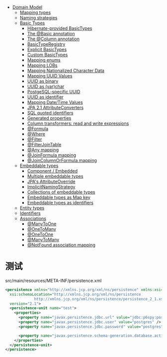 - [Domain Model](/domain/README.md)
  - [Mapping types](/domain/01.md)
  - [Naming strategies](/domain/02.md)
  - [Basic Types](/domain/03/README.md)
    - [Hibernate-provided BasicTypes](/domain/03/01.md)
    - [The @Basic annotation](/domain/03/02.md)
    - [The @Column annotation](/domain/03/03.md)
    - [BasicTypeRegistry](/domain/03/04.md)
    - [Explicit BasicTypes](/domain/03/05.md)
    - [Custom BasicTypes](/domain/03/06.md)
    - [Mapping enums](/domain/03/07.md)
    - [Mapping LOBs](/domain/03/08.md)
    - [Mapping Nationalized Character Data](/domain/03/09.md)
    - [Mapping UUID Values](/domain/03/10.md)
    - [UUID as binary](/domain/03/11.md)
    - [UUID as (var)char](/domain/03/12.md)
    - [PostgeSQL-specific UUID](/domain/03/13.md)
    - [UUID as identifier](/domain/03/14.md)
    - [Mapping Date/Time Values](/domain/03/15.md)
    - [JPA 2.1 AttributeConverters](/domain/03/16.md)
    - [SQL quoted identifiers](/domain/03/17.md)
    - [Generated properties](/domain/03/18.md)
    - [Column transformers: read and write expressions](/domain/03/19.md)
    - [@Formula](/domain/03/20.md)
    - [@Where](/domain/03/21.md)
    - [@Filter](/domain/03/22.md)
    - [@FilterJoinTable](/domain/03/23.md)
    - [@Any mapping](/domain/03/24.md)
    - [@JoinFormula mapping](/domain/03/25.md)
    - [@JoinColumnOrFormula mapping](/domain/03/26.md)
  - [Embeddable types](/domain/04/README.md)
    - [Component / Embedded](/domain/04/01.md)
    - [Multiple embeddable types](/domain/04/02.md)
    - [JPA's AttributeOverride](/domain/04/03.md)
    - [ImplicitNamingStrategy](/domain/04/04.md)
    - [Collections of embeddable types](/domain/04/05.md)
    - [Embeddable types as Map key](/domain/04/06.md)
    - [Embeddable types as identifiers](/domain/04/07.md)
  - [Entity types](/domain/05.md)
  - [Identifiers](/domain/06/README.md)
  - [Associations](/domain/07/README.md)
    - [@ManyToOne](/domain/07/01.md)
    - [@OneToMany](/domain/07/02.md)
    - [@OneToOne](/domain/07/03.md)
    - [@ManyToMany](/domain/07/04.md)
    - [@NotFound association mapping](/domain/07/05.md)


# 测试
src/main/resources/META-INF/persistence.xml
```xml
<persistence xmlns="http://xmlns.jcp.org/xml/ns/persistence" xmlns:xsi="http://www.w3.org/2001/XMLSchema-instance"
  xsi:schemaLocation="http://xmlns.jcp.org/xml/ns/persistence
             http://xmlns.jcp.org/xml/ns/persistence/persistence_2_1.xsd"
  version="2.1">
  <persistence-unit name="test">
    <properties>
      <property name="javax.persistence.jdbc.url" value="jdbc:p6spy:postgresql://localhost:5432/test" />
      <property name="javax.persistence.jdbc.user" value="postgres" />
      <property name="javax.persistence.jdbc.password" value="postgres" />

      <property name="javax.persistence.schema-generation.database.action" value="drop-and-create" />
    </properties>
  </persistence-unit>
</persistence>
```


